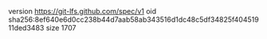 version https://git-lfs.github.com/spec/v1
oid sha256:8ef640e6d0cc238b44d7aab58ab343516d1dc48c5df34825f40451911ded3483
size 1707
